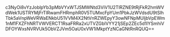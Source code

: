 c3NyOi8vYzJoblpYb3pMbVYxWTJSMWNtd3ViV1U2TlRZNE9tRjFkR2hmWVdWek1USTRYMjFrTlRwamFHRmphR0V5TUMxcFpYUm1PbkJzWVdsdU9tSlhTbk5aVnpWeVRWaENkbU51VVM4X2NtVnRZWEpyY3owNFNpMUljbVpEWm1nM1FXZFhNRTVWVERCT1RsaFRRa2xUTVZGblVYY21jSEp2ZEc5d1lYSmhiVDFOYWxsNVRVUk5ObVZJVm5OaU0xVW1iMkptYzNCaGNtRnRQUQ==
